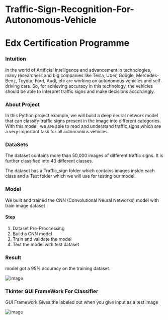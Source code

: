 # Traffic-Sign-Recognition-For-Autonomous-Vehicle

# Edx Certification Programme

### Intuition

In the world of Artificial Intelligence and advancement in technologies, many researchers and big companies like Tesla, Uber, Google, Mercedes-Benz, Toyota, Ford, Audi, etc are working on autonomous vehicles and self-driving cars. So, for achieving accuracy in this technology, the vehicles should be able to interpret traffic signs and make decisions accordingly.


### About Project
In this Python project example, we will build a deep neural network model that can classify traffic signs present in the image into different categories. With this model, we are able to read and understand traffic signs which are a very important task for all autonomous vehicles.


### DataSets
The dataset contains more than 50,000 images of different traffic signs. It is further classified into 43 different classes.

The dataset has a Traffic_sign folder which contains images inside each class and a Test folder which we will use for testing our model.

### Model
We built and trained the CNN (Convolutional Neural Networks) model with train image dataset

#### Step
1. Dataset Pre-Proccessing
2. Build a CNN model
3. Train and validate the model
4. Test the model with test dataset

### Result
model got a 95% accuracy on the training dataset.

![image](https://user-images.githubusercontent.com/66784537/184136261-2c2dcbd8-411a-4a22-a8b2-d8f85195ecdc.png)


### Tkinter GUI FrameWork For Classifier

GUI Framework Gives the labeled out when you give input as a test image

![image](https://user-images.githubusercontent.com/66784537/184136625-1195c2a4-1fcb-40f3-97f7-8a1720f8f7a0.png)

